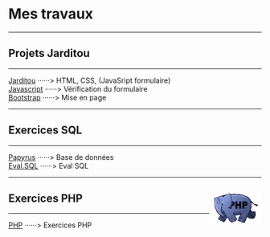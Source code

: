 # Mes travaux
---
## Projets Jarditou
___
[Jarditou](Accueil.html) ······> HTML, CSS, (JavaSript formulaire)  
[Javascript](https://github.com/Leiars/Javascriptest/index.html) ······> Vérification du formulaire  
[Bootstrap](https://github.com/Leiars/jarditou_bootstrap/index.html) ······> Mise en page 


---
## Exercices SQL
___
[Papyrus](https://github.com/Leiars/papyrus) ······> Base de données  
[Eval.SQL](https://github.com/Leiars/eval_sql) ······> Eval SQL  

---
## Exercices PHP <img align="right" src="src/img/php_anim.jpg" alt="PHP" title="PHP" widht="auto" height="64px">
___
[PHP](https://github.com/Leiars/php) ······> Exercices PHP